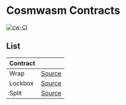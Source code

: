 # Cosmwasm Contracts

[![cw-CI](https://github.com/disperze/cw-contracts/actions/workflows/cw.yml/badge.svg)](https://github.com/disperze/cw-contracts/actions/workflows/cw.yml)

## List

| Contract |      |
| -------- | ---- |
|Wrap      | [Source](./contracts/wrap) |
|Lockbox   | [Source](./contracts/lockbox) |
|Split     | [Source](./contracts/split) |
